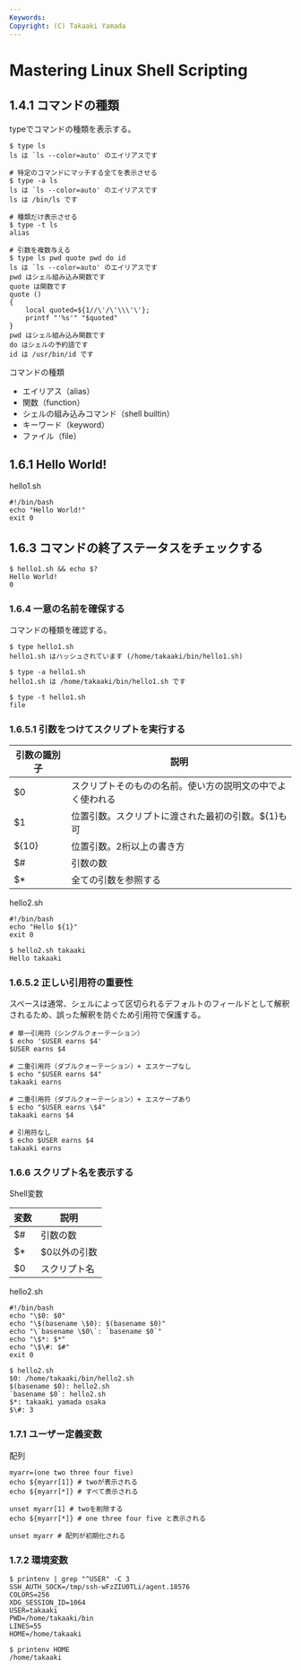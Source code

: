 ```yaml
---
Keywords: 
Copyright: (C) Takaaki Yamada
---
```


# Mastering Linux Shell Scripting 

## 1.4.1 コマンドの種類

typeでコマンドの種類を表示する。

```
$ type ls
ls は `ls --color=auto' のエイリアスです

# 特定のコマンドにマッチする全てを表示させる
$ type -a ls
ls は `ls --color=auto' のエイリアスです
ls は /bin/ls です

# 種類だけ表示させる
$ type -t ls
alias

# 引数を複数与える
$ type ls pwd quote pwd do id
ls は `ls --color=auto' のエイリアスです
pwd はシェル組み込み関数です
quote は関数です
quote ()
{
    local quoted=${1//\'/\'\\\'\'};
    printf "'%s'" "$quoted"
}
pwd はシェル組み込み関数です
do はシェルの予約語です
id は /usr/bin/id です
```

コマンドの種類

- エイリアス（alias）
- 関数（function）
- シェルの組み込みコマンド（shell builtin）
- キーワード（keyword）
- ファイル（file）


## 1.6.1 Hello World!

hello1.sh

```
#!/bin/bash
echo "Hello World!"
exit 0
```

## 1.6.3 コマンドの終了ステータスをチェックする

```
$ hello1.sh && echo $?
Hello World!
0
```

### 1.6.4 一意の名前を確保する

コマンドの種類を確認する。

```
$ type hello1.sh
hello1.sh はハッシュされています (/home/takaaki/bin/hello1.sh)

$ type -a hello1.sh
hello1.sh は /home/takaaki/bin/hello1.sh です

$ type -t hello1.sh
file
```

### 1.6.5.1 引数をつけてスクリプトを実行する

|引数の識別子|説明|
|---|---|
|$0|スクリプトそのものの名前。使い方の説明文の中でよく使われる|
|$1|位置引数。スクリプトに渡された最初の引数。${1}も可|
|${10}|位置引数。2桁以上の書き方|
|$#|引数の数|
|$\*|全ての引数を参照する|

hello2.sh

```
#!/bin/bash
echo "Hello ${1}"
exit 0
```

```
$ hello2.sh takaaki
Hello takaaki
```

### 1.6.5.2 正しい引用符の重要性

スペースは通常、シェルによって区切られるデフォルトのフィールドとして解釈されるため、誤った解釈を防ぐため引用符で保護する。


```
# 単一引用符（シングルクォーテーション）
$ echo '$USER earns $4'
$USER earns $4

# 二重引用符（ダブルクォーテーション）+ エスケープなし
$ echo "$USER earns $4"
takaaki earns 

# 二重引用符（ダブルクォーテーション）+ エスケープあり
$ echo "$USER earns \$4"
takaaki earns $4

# 引用符なし
$ echo $USER earns $4
takaaki earns
```

### 1.6.6 スクリプト名を表示する

Shell変数

|変数|説明|
|---|---|
|$#|引数の数|
|$\*|$0以外の引数|
|$0|スクリプト名|

hello2.sh
```
#!/bin/bash
echo "\$0: $0"
echo "\$(basename \$0): $(basename $0)"
echo "\`basename \$0\`: `basename $0`"
echo "\$*: $*"
echo "\$\#: $#"
exit 0
```

```
$ hello2.sh
$0: /home/takaaki/bin/hello2.sh
$(basename $0): hello2.sh
`basename $0`: hello2.sh
$*: takaaki yamada osaka
$\#: 3
```

### 1.7.1 ユーザー定義変数

配列

```
myarr=(one two three four five)
echo ${myarr[1]} # twoが表示される
echo ${myarr[*]} # すべて表示される

unset myarr[1] # twoを削除する
echo ${myarr[*]} # one three four five と表示される

unset myarr # 配列が初期化される
```

### 1.7.2 環境変数

```
$ printenv | grep "^USER" -C 3
SSH_AUTH_SOCK=/tmp/ssh-wFzZIU0TLi/agent.18576
COLORS=256
XDG_SESSION_ID=1064
USER=takaaki
PWD=/home/takaaki/bin
LINES=55
HOME=/home/takaaki

$ printenv HOME
/home/takaaki
```
